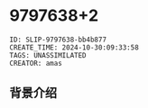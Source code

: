 # 9797638+2

```@orgs/v1/slip
ID: SLIP-9797638-bb4b877
CREATE_TIME: 2024-10-30:09:33:58
TAGS: UNASSIMILATED
CREATOR: amas
```
## 背景介绍 

